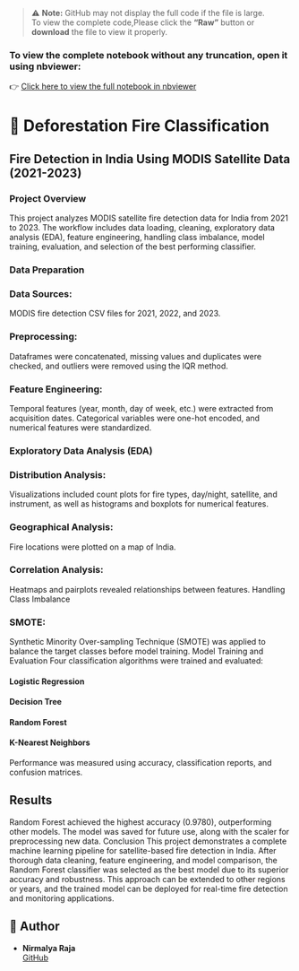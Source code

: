 > ⚠️ **Note:** GitHub may not display the full code if the file is large.  
> To view the complete code,Please click the **“Raw”** button or **download** the file to view it properly.
### To view the complete notebook without any truncation, open it using **nbviewer**:

👉 [Click here to view the full notebook in nbviewer](https://nbviewer.org/github/CodeWithNirmalya/Deforestation_Fire_Classification)
# 🌲 Deforestation Fire Classification

## Fire Detection in India Using MODIS Satellite Data (2021-2023)
### Project Overview
This project analyzes MODIS satellite fire detection data for India from 2021 to 2023. The workflow includes data loading, cleaning, exploratory data analysis (EDA), feature engineering, handling class imbalance, model training, evaluation, and selection of the best performing classifier.

### Data Preparation
### Data Sources: 
MODIS fire detection CSV files for 2021, 2022, and 2023.
### Preprocessing: 
Dataframes were concatenated, missing values and duplicates were checked, and outliers were removed using the IQR method.
### Feature Engineering: 
Temporal features (year, month, day of week, etc.) were extracted from acquisition dates. Categorical variables were one-hot encoded, and numerical features were standardized.
### Exploratory Data Analysis (EDA)
### Distribution Analysis: 
Visualizations included count plots for fire types, day/night, satellite, and instrument, as well as histograms and boxplots for numerical features.
### Geographical Analysis: 
Fire locations were plotted on a map of India.
### Correlation Analysis: 
Heatmaps and pairplots revealed relationships between features.
Handling Class Imbalance
### SMOTE: 
Synthetic Minority Over-sampling Technique (SMOTE) was applied to balance the target classes before model training.
Model Training and Evaluation
Four classification algorithms were trained and evaluated:

#### Logistic Regression
#### Decision Tree
#### Random Forest
#### K-Nearest Neighbors
Performance was measured using accuracy, classification reports, and confusion matrices.

## Results
Random Forest achieved the highest accuracy (0.9780), outperforming other models.
The model was saved for future use, along with the scaler for preprocessing new data.
Conclusion
This project demonstrates a complete machine learning pipeline for satellite-based fire detection in India. After thorough data cleaning, feature engineering, and model comparison, the Random Forest classifier was selected as the best model due to its superior accuracy and robustness. This approach can be extended to other regions or years, and the trained model can be deployed for real-time fire detection and monitoring applications.
## 🔗 Author

- **Nirmalya Raja**  
  [GitHub](https://github.com/CodeWithNirmalya)

